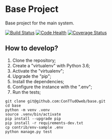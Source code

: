 # Base Project

Base project for the main system.

[![Build Status](https://travis-ci.org/ConTTudOweb/base.svg?branch=master)](https://travis-ci.org/ConTTudOweb/base)
[![Code Health](https://landscape.io/github/ConTTudOweb/base/master/landscape.svg?style=flat)](https://landscape.io/github/ConTTudOweb/base/master)
[![Coverage Status](https://coveralls.io/repos/github/ConTTudOweb/base/badge.svg?branch=master)](https://coveralls.io/github/ConTTudOweb/base?branch=master)

## How to develop?

1. Clone the repository;
2. Create a "virtualenv" with Python 3.6;
3. Activate the "virtualenv";
4. Upgrade the "pip";
5. Install the dependencies;
6. Configure the instance with the ".env";
7. Run the tests;

```console
git clone git@github.com:ConTTudOweb/base.git
cd base
python -m venv .venv
source .venv/bin/activate
pip install --upgrade pip
pip install -r requirements-dev.txt
cp contrib/env-sample .env
python manage.py test
```
